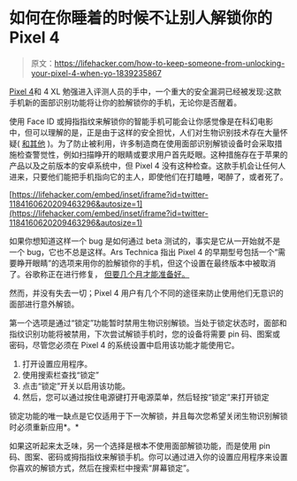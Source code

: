 # 如何在你睡着的时候不让别人解锁你的 Pixel 4

> 原文：<https://lifehacker.com/how-to-keep-someone-from-unlocking-your-pixel-4-when-yo-1839235867>

[Pixel 4](https://lifehacker.com/how-the-leaked-pixel-4-stacks-up-against-other-smartpho-1838782478)和 4 XL 勉强进入评测人员的手中，一个重大的安全漏洞已经被发现:这款手机新的面部识别功能将让你的脸解锁你的手机，无论你是否醒着。



使用 Face ID 或拇指指纹来解锁你的智能手机可能会让你感觉像是在科幻电影中，但可以理解的是，正是由于这样的安全担忧，人们对生物识别技术存在大量怀疑( [和其他](https://lifehacker.com/the-samsung-galaxy-s10s-fingerprint-lock-isnt-very-safe-1839133478) )。为了防止被利用，许多制造商在使用面部识别解锁设备时会采取措施检查警觉性，例如扫描睁开的眼睛或要求用户首先眨眼。这种措施存在于苹果的产品以及之前版本的安卓系统中，但 Pixel 4 没有这种检查。这款手机会让任何人进来，只要他们能把手机指向它的主人，即使他们在打瞌睡，喝醉了，或者死了。

 [https://lifehacker.com/embed/inset/iframe?id=twitter-1184160620209463296&autosize=1](https://lifehacker.com/embed/inset/iframe?id=twitter-1184160620209463296&autosize=1) 

如果你想知道这样一个 bug 是如何通过 beta 测试的，事实是它从一开始就不是一个 bug，它也不总是这样。Ars Technica 指出 Pixel 4 的早期型号包括一个“需要睁开眼睛”的选项来用你的脸解锁你的手机，但这个设置在最终版本中被取消了。谷歌称正在进行修复， [但要几个月才能准备好。](https://gizmodo.com/google-says-it-will-fix-pixel-4s-face-unlock-fail-in-th-1839225103)

然而，并没有失去一切；Pixel 4 用户有几个不同的途径来防止使用他们无意识的面部进行意外解锁。

第一个选项是通过“锁定”功能暂时禁用生物识别解锁。当处于锁定状态时，面部和指纹识别功能将被禁用，下次尝试解锁手机时，您的设备将需要 pin 码、图案或密码，尽管您必须在 Pixel 4 的系统设置中启用该功能才能使用它。

1.  打开设置应用程序。
2.  使用搜索栏查找“锁定”
3.  点击“锁定”开关以启用该功能。
4.  然后，您可以通过按住电源键打开电源菜单，然后轻按“锁定”来打开锁定

锁定功能的唯一缺点是它仅适用于下一次解锁，并且每次您希望关闭生物识别解锁时必须重新应用*。*

如果这听起来太乏味，另一个选择是根本不使用面部解锁功能，而是使用 pin 码、图案、密码或拇指指纹来解锁手机。你可以通过进入你的设置应用程序来设置你喜欢的解锁方式，然后在搜索栏中搜索“屏幕锁定”。